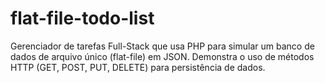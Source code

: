 # flat-file-todo-list
Gerenciador de tarefas Full-Stack que usa PHP para simular um banco de dados de arquivo único (flat-file) em JSON. Demonstra o uso de métodos HTTP (GET, POST, PUT, DELETE) para persistência de dados.
